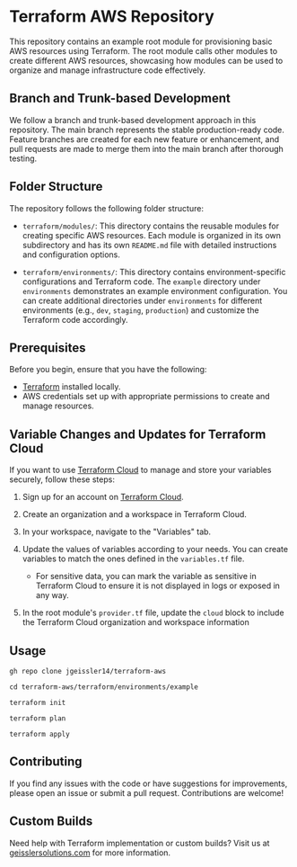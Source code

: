 # Terraform AWS Repository

This repository contains an example root module for provisioning basic AWS resources using Terraform. The root module calls other modules to create different AWS resources, showcasing how modules can be used to organize and manage infrastructure code effectively.

## Branch and Trunk-based Development

We follow a branch and trunk-based development approach in this repository. The main branch represents the stable production-ready code. Feature branches are created for each new feature or enhancement, and pull requests are made to merge them into the main branch after thorough testing.

## Folder Structure

The repository follows the following folder structure:

- `terraform/modules/`: This directory contains the reusable modules for creating specific AWS resources. Each module is organized in its own subdirectory and has its own `README.md` file with detailed instructions and configuration options.

- `terraform/environments/`: This directory contains environment-specific configurations and Terraform code. The `example` directory under `environments` demonstrates an example environment configuration. You can create additional directories under `environments` for different environments (e.g., `dev`, `staging`, `production`) and customize the Terraform code accordingly.

## Prerequisites

Before you begin, ensure that you have the following:

- [Terraform](https://www.terraform.io/downloads.html) installed locally.
- AWS credentials set up with appropriate permissions to create and manage resources.

## Variable Changes and Updates for Terraform Cloud

If you want to use [Terraform Cloud](https://www.terraform.io/cloud) to manage and store your variables securely, follow these steps:

1. Sign up for an account on [Terraform Cloud](https://www.terraform.io/cloud).

2. Create an organization and a workspace in Terraform Cloud.

3. In your workspace, navigate to the "Variables" tab.

4. Update the values of variables according to your needs. You can create variables to match the ones defined in the `variables.tf` file.

   - For sensitive data, you can mark the variable as sensitive in Terraform Cloud to ensure it is not displayed in logs or exposed in any way.

5. In the root module's `provider.tf` file, update the `cloud` block to include the Terraform Cloud organization and workspace information


## Usage

```
gh repo clone jgeissler14/terraform-aws

cd terraform-aws/terraform/environments/example

terraform init

terraform plan

terraform apply

```

## Contributing
If you find any issues with the code or have suggestions for improvements, please open an issue or submit a pull request. Contributions are welcome!

## Custom Builds
Need help with Terraform implementation or custom builds? Visit us at [geisslersolutions.com](https://geisslersolutions.com) for more information.
